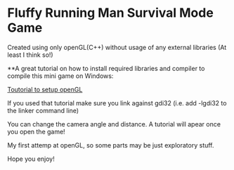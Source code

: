# Fluffy Running Man Survival Mode Game

Created using only openGL(C++) without usage of any external libraries (At least I think so!)

**A great tutorial on how to install required libraries and compiler to compile this mini game on Windows:

[Toutorial to setup openGL](https://medium.com/@bhargav.chippada19/how-to-setup-opengl-on-mingw-w64-in-windows-10-64-bits-b77f350cea7e)

If you used that tutorial make sure you link against gdi32 (i.e. add -lgdi32 to the linker command line)

You can change the camera angle and distance. A tutorial will apear once you open the game!

My first attemp at openGL, so some parts may be just exploratory stuff.

Hope you enjoy!
